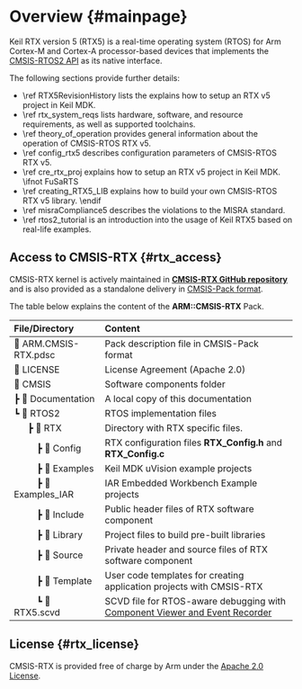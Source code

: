 ﻿# Overview {#mainpage}

Keil RTX version 5 (RTX5) is a real-time operating system (RTOS) for Arm Cortex-M and Cortex-A processor-based devices that implements the [CMSIS-RTOS2 API](https://arm-software.github.io/CMSIS_6/latest/RTOS2/html/index.html) as its native interface.

The following sections provide further details:
 - \ref RTX5RevisionHistory lists the  explains how to setup an RTX v5 project in Keil MDK.
 - \ref rtx_system_reqs lists hardware, software, and resource requirements, as well as supported toolchains.
 - \ref theory_of_operation provides general information about the operation of CMSIS-RTOS RTX v5.
 - \ref config_rtx5 describes configuration parameters of CMSIS-RTOS RTX v5.
 - \ref cre_rtx_proj explains how to setup an RTX v5 project in Keil MDK.
\ifnot FuSaRTS
 - \ref creating_RTX5_LIB explains how to build your own CMSIS-RTOS RTX v5 library.
\endif
 - \ref misraCompliance5 describes the violations to the MISRA standard.
 - \ref rtos2_tutorial is an introduction into the usage of Keil RTX5 based on real-life examples.

## Access to CMSIS-RTX {#rtx_access}

CMSIS-RTX kernel is actively maintained in [**CMSIS-RTX GitHub repository**](https://github.com/ARM-software/CMSIS-RTX) and is also provided as a standalone delivery in [CMSIS-Pack format](https://open-cmsis-pack.github.io/Open-CMSIS-Pack-Spec/main/html/index.html).

The table below explains the content of the **ARM::CMSIS-RTX** Pack. 

File/Directory                        | Content 
:-------------------------------------|:---------------------------------------------------------
📄 ARM.CMSIS-RTX.pdsc                 | Pack description file in CMSIS-Pack format
📄 LICENSE                            | License Agreement (Apache 2.0)
📂 CMSIS                              | Software components folder
 ┣ 📂 Documentation                   | A local copy of this documentation
 ┗ 📂 RTOS2                           | RTOS implementation files
&emsp;&nbsp; ┣ 📂 RTX                 | Directory with RTX specific files.
&emsp;&emsp;&nbsp; ┣ 📂 Config        | RTX configuration files **RTX_Config.h** and **RTX_Config.c**
&emsp;&emsp;&nbsp; ┣ 📂 Examples      | Keil MDK uVision example projects
&emsp;&emsp;&nbsp; ┣ 📂 Examples_IAR  | IAR Embedded Workbench Example projects
&emsp;&emsp;&nbsp; ┣ 📂 Include       | Public header files of RTX software component
&emsp;&emsp;&nbsp; ┣ 📂 Library       | Project files to build pre-built libraries
&emsp;&emsp;&nbsp; ┣ 📂 Source        | Private header and source files of RTX software component
&emsp;&emsp;&nbsp; ┣ 📂 Template      | User code templates for creating application projects with CMSIS-RTX
&emsp;&emsp;&nbsp; ┗ 📄 RTX5.scvd     | SCVD file for RTOS-aware debugging with [Component Viewer and Event Recorder](https://arm-software.github.io/CMSIS-View/latest/index.html)


## License {#rtx_license}

CMSIS-RTX is provided free of charge by Arm under the [Apache 2.0 License](https://raw.githubusercontent.com/ARM-software/CMSIS-RTX/main/LICENSE).
